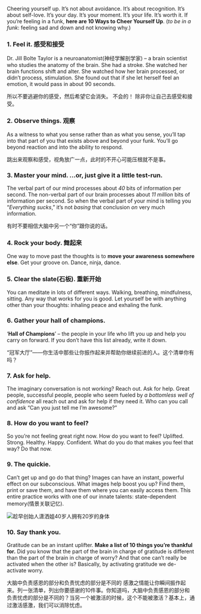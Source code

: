 Cheering yourself up. It’s not about avoidance. It’s about recognition. It’s about self-love. It’s your day. It’s your moment. It’s your life. It’s worth it.
If you’re feeling in a funk, **here are 10 Ways to Cheer Yourself Up**.
(*to be in a funk*:  feeling sad and down and not knowing why.)

### 1. Feel it.  感受和接受
Dr. Jill Bolte Taylor is a neuroanatomist(神经学解剖学家) – a brain scientist who studies the anatomy of the brain. 
She had a stroke. She watched her brain functions shift and alter. She watched how her brain processed, or didn’t process, stimulation. She found out that if she let herself feel an emotion, it would pass in about 90 seconds. 

所以不要逃避你的感受，然后希望它会消失。
不会的！
除非你让自己去感受和接受。 

### 2. Observe things. 观察
As a witness to what you sense rather than as what you sense, you’ll tap into that part of you that exists above and beyond your funk. You’ll go beyond reaction and into the ability to respond.

跳出来观察和感受，视角放广一点，此时的不开心可能压根就不是事。

### 3.  **Master** your mind. …or, just give it a little test-run.
The verbal part of our mind processes about *40* bits of information per second. 
The non-verbal part of our brain processes about *11 million* bits of information per second. 
So when the verbal part of your mind is telling you “*Everything sucks*,” it’s not *basing* that conclusion *on* very much information. 

有时不要相信大脑中另一个“你”跟你说的话。

### 4. Rock your body. 舞起来
One way to move past the thoughts is to **move your awareness somewhere else**. Get your groove on. Dance, ninja, dance. 

### 5. Clear the slate(石板). 重新开始
You can meditate in lots of different ways. Walking, breathing, mindfulness, sitting. Any way that works for you is good. Let yourself be with anything other than your thoughts: inhaling peace and exhaling the funk.

### 6. Gather your hall of champions.
‘**Hall of Champions**’ – the people in your life who lift you up and help you carry on forward. 
If you don’t have this list already, write it down. 

“冠军大厅”——你生活中那些让你振作起来并帮助你继续前进的人。这个清单你有吗？

###  7. Ask for help.
The imaginary conversation is not working? Reach out. Ask for help. 
Great people, successful people, people who seem fueled by *a bottomless well of confidence* all reach out and ask for help if they need it. Who can you call and ask 
“Can you just tell me I’m awesome?”

###  8. How do you want to feel?
So you’re not feeling great right now. How do you want to feel? 
Uplifted. Strong. Healthy. Happy. Confident. What do you do that makes you feel that way? Do that now.

### 9. The quickie.
Can’t get up and go do that thing? Images can have an instant, powerful effect on our subconscious. 
What images help boost you up? 
Find them, print or save them, and have them where you can easily access them. 
This entire practice works with one of our innate talents: state-dependent memory(情景关联记忆). 

![趁早创始人潇洒姐40岁人拥有20岁的身体](./_image/2020-07-05-16-45-20.jpg)
### 10. Say thank you.
Gratitude can be an instant uplifter. **Make a list of 10 things you’re thankful for.** 
Did you know that the part of the brain in charge of gratitude is different than the part of the brain in charge of worry? And that one can’t really be activated when the other is? 
Basically, by activating gratitude we de-activate worry.

大脑中负责感恩的部分和负责忧虑的部分是不同的
感激之情能让你瞬间振作起来。列一张清单，列出你要感谢的10件事。你知道吗，大脑中负责感恩的部分和负责忧虑的部分是不同的？当另一个被激活的时候，这个不能被激活？基本上，通过激活感激，我们可以消除忧虑。

